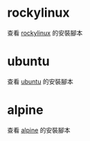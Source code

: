 # rockylinux

查看 [rockylinux](rockylinux) 的安裝腳本

# ubuntu

查看 [ubuntu](ubuntu) 的安裝腳本

# alpine

查看 [alpine](alpine) 的安裝腳本

